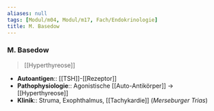 ```yaml
---
aliases: null
tags: [Modul/m04, Modul/m17, Fach/Endokrinologie]
title: M. Basedow
---
```

### M. Basedow 
> [[Hyperthyreose]]
- **Autoantigen**:: [[TSH]]-[[Rezeptor]]
- **Pathophysiologie**:: Agonistische [[Auto-Antikörper]] → [[Hyperthyreose]]
- **Klinik**:: Struma, Exophthalmus, [[Tachykardie]] (*Merseburger Trias*)